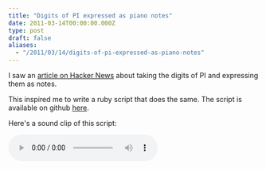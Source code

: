 ```yaml
---
title: "Digits of PI expressed as piano notes"
date: 2011-03-14T00:00:00.000Z
type: post
draft: false
aliases:
  - "/2011/03/14/digits-of-pi-expressed-as-piano-notes"
---
```

I saw an [article on Hacker News](http://apps.ycombinator.com/item?id=2318159) about taking the digits of PI and expressing them as notes.

This inspired me to write a ruby script that does the same. The script is available on github [here](https://github.com/AndrewVos/pi-notes).

Here's a sound clip of this script:

<audio autobuffer='autobuffer' controls='controls' preload='auto'>
  <source src='/downloads/pi-notes.mp3'></source>
  <source src='/downloads/pi-notes.ogg'></source>
</audio>
